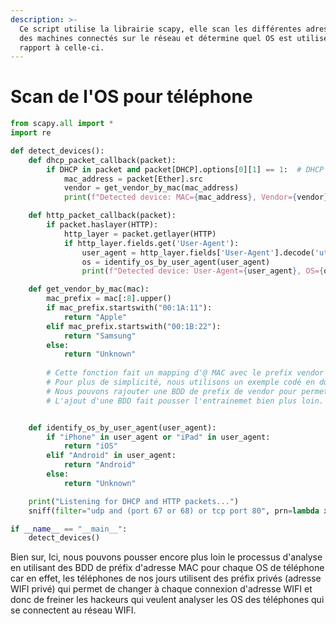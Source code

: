 ```yaml
---
description: >-
  Ce script utilise la librairie scapy, elle scan les différentes adresses MAC
  des machines connectés sur le réseau et détermine quel OS est utilisé par
  rapport à celle-ci.
---
```


# Scan de l'OS pour téléphone

```python
from scapy.all import *
import re

def detect_devices():
    def dhcp_packet_callback(packet):
        if DHCP in packet and packet[DHCP].options[0][1] == 1:  # DHCP Discover
            mac_address = packet[Ether].src
            vendor = get_vendor_by_mac(mac_address)
            print(f"Detected device: MAC={mac_address}, Vendor={vendor}")

    def http_packet_callback(packet):
        if packet.haslayer(HTTP):
            http_layer = packet.getlayer(HTTP)
            if http_layer.fields.get('User-Agent'):
                user_agent = http_layer.fields['User-Agent'].decode('utf-8')
                os = identify_os_by_user_agent(user_agent)
                print(f"Detected device: User-Agent={user_agent}, OS={os}")

    def get_vendor_by_mac(mac):
        mac_prefix = mac[:8].upper()
        if mac_prefix.startswith("00:1A:11"):
            return "Apple"
        elif mac_prefix.startswith("00:1B:22"):
            return "Samsung"
        else:
            return "Unknown"
        
        # Cette fonction fait un mapping d'@ MAC avec le prefix vendor
        # Pour plus de simplicité, nous utilisons un exemple codé en dur directement
        # Nous pouvons rajouter une BDD de prefix de vendor pour permettre d'etre plus precis dans le scan, 
        # L'ajout d'une BDD fait pousser l'entrainemet bien plus loin.


    def identify_os_by_user_agent(user_agent):
        if "iPhone" in user_agent or "iPad" in user_agent:
            return "iOS"
        elif "Android" in user_agent:
            return "Android"
        else:
            return "Unknown"

    print("Listening for DHCP and HTTP packets...")
    sniff(filter="udp and (port 67 or 68) or tcp port 80", prn=lambda x: dhcp_packet_callback(x) if DHCP in x else http_packet_callback(x), store=0)

if __name__ == "__main__":
    detect_devices()
```

Bien sur, Ici, nous pouvons pousser encore plus loin le processus d'analyse en utilisant des BDD de préfix d'adresse MAC pour chaque OS de téléphone car en effet, les téléphones de nos jours utilisent des préfix privés (adresse WIFI privé) qui permet de changer à chaque connexion d'adresse WIFI et donc de freiner les hackeurs qui veulent analyser les OS des téléphones qui se connectent au réseau WIFI.
